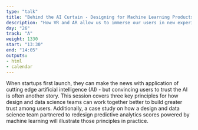 ```yaml
---
type: "talk"
title: "Behind the AI Curtain - Designing for Machine Learning Products"
description: "How VR and AR allow us to immerse our users in new experiences?"
day: "26"
track: "A"
weight: 1330
start: "13:30"
end: "14:05"
outputs:
- html
- calendar
---
```


When startups first launch, they can make the news with application of cutting edge artificial intelligence (AI) - but convincing users to trust the AI is often another story. This session covers three key principles for how design and data science teams can work together better to build greater trust among users. Additionally, a case study on how a design and data science team partnered to redesign predictive analytics scores powered by machine learning will illustrate those principles in practice.